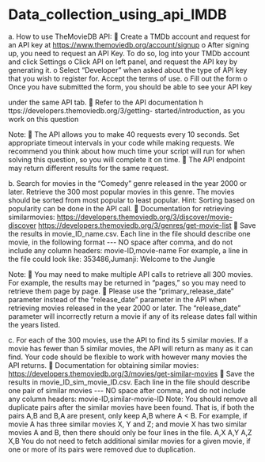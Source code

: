 # Data_collection_using_api_IMDB

a. How to use TheMovieDB API:  Create a TMDb account and request for an API key at
https://www.themoviedb.org/account/signup
o After signing up, you need to request an API Key. To do so, log into your TMDb
account and click Settings
o Click API on left panel, and request the API key by generating it.
o Select “Developer” when asked about the type of API key that you wish to
register for. Accept the terms of use.
o Fill out the form
o Once you have submitted the form, you should be able to see your API key

under the same API tab.  Refer to the API documentation h ttps://developers.themoviedb.org/3/getting-
started/introduction, as you work on this question

Note:  The API allows you to make 40 requests every 10 seconds. Set appropriate
timeout intervals in your code while making requests. We recommend you think
about how much time your script will run for when solving this question, so you will
complete it on time.  The API endpoint may return different results for the same request.

b. Search for movies in the “Comedy” genre released in the year 2000 or later. Retrieve the
300 most popular movies in this genre. The movies should be sorted from most popular to
least popular. Hint: Sorting based on popularity can be done in the API call.  Documentation for retrieving similarmovies:
https://developers.themoviedb.org/3/discover/movie-discover
https://developers.themoviedb.org/3/genres/get-movie-list  Save the results in movie_ID_name.csv.
Each line in the file should describe one movie, in the following format --- NO space after
comma, and do not include any column headers:
movie-ID,movie-name
For example, a line in the file could look like:
353486,Jumanji: Welcome to the Jungle

Note:  You may need to make multiple API calls to retrieve all 300 movies. For example, the
results may be returned in “pages,” so you may need to retrieve them page by page.  Please use the “primary_release_date” parameter instead of the “release_date”
parameter in the API when retrieving movies released in the year 2000 or later. The
“release_date” parameter will incorrectly return a movie if any of its release dates fall
within the years listed.

c. For each of the 300 movies, use the API to find its 5 similar movies. If a movie has fewer than
5 similar movies, the API will return as many as it can find. Your code should be flexible to work
with however many movies the API returns.  Documentation for obtaining similar movies:
https://developers.themoviedb.org/3/movies/get-similar-movies  Save the results in movie_ID_sim_movie_ID.csv.
Each line in the file should describe one pair of similar movies --- NO space after
comma, and do not include any column headers:
movie-ID,similar-movie-ID
Note: You should remove all duplicate pairs after the similar movies have been found.
That is, if both the pairs A,B and B,A are present, only keep A,B where A < B. For
example, if movie A has three similar movies X, Y and Z; and movie X has two similar
movies A and B, then there should only be four lines in the file.
A,X
A,Y
A,Z
X,B
You do not need to fetch additional similar movies for a given movie, if one or more of its
pairs were removed due to duplication.
